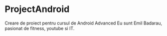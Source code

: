 # ProjectAndroid
Creare de proiect pentru cursul de Android Advanced
Eu sunt Emil Badarau, pasionat de fitness, youtube si IT.
